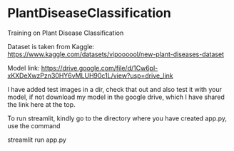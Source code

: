 # PlantDiseaseClassification
Training on Plant Disease Classification

Dataset is taken from Kaggle: https://www.kaggle.com/datasets/vipoooool/new-plant-diseases-dataset

Model link: https://drive.google.com/file/d/1Cw6pl-xKXDeXwzPzn30HY6vMLUH90c1L/view?usp=drive_link

I have added test images in a dir, check that out and also test it with your model, if not download my model in the google drive, which I have shared the link here at the top.

To run streamlit, kindly go to the directory where you have created app.py, use the command

streamlit run app.py
